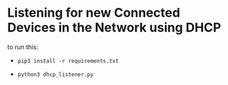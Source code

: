 # Listening for new Connected Devices in the Network using DHCP
to run this:
- `pip3 install -r requirements.txt`
-   
    ```
    python3 dhcp_listener.py
    ```